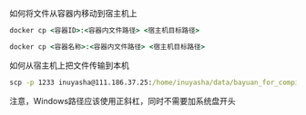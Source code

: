 如何将文件从容器内移动到宿主机上
```cmd
docker cp <容器ID>:<容器内文件路径> <宿主机目标路径>
```
```cmd
docker cp <容器名称>:<容器内文件路径> <宿主机目标路径>
```

如何从宿主机上把文件传输到本机
```cmd
scp -p 1233 inuyasha@111.186.37.25:/home/inuyasha/data/bayuan_for_compile.json /Users/Inuyasha/Coding/Lean4Syntho/Semantic_Check/1101_Dataset_to_DPO
```
注意，Windows路径应该使用正斜杠，同时不需要加系统盘开头